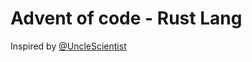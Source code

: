 # Advent of code - Rust Lang

Inspired by [@UncleScientist](https://github.com/UncleScientist/aoclib-rs)
